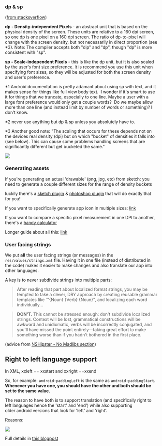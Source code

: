 ### dp & sp
([from stackoverflow](http://stackoverflow.com/a/2025541/2561578))  

**dp - Density-independent Pixels** - an abstract unit that is based on the physical density of the screen. These units are relative to a 160 dpi screen, so one dp is one pixel on a 160 dpi screen. The ratio of dp-to-pixel will change with the screen density, but not necessarily in direct proportion (see *3). Note: The compiler accepts both "dip" and "dp", though "dp" is more consistent with "sp".  

**sp - Scale-independent Pixels** - this is like the dp unit, but it is also scaled by the user's font size preference. It is recommend you use this unit when specifying font sizes, so they will be adjusted for both the screen density and user's preference.  

*1 Android documentation is pretty adamant about using sp with text, and it makes sense for things like full view body text.  I wonder if it's smart to use it for things that we truncate, especially to one line. Maybe a user with a large font preference would only get a couple words?  Do we maybe allow more than one line (and instead limit by number of words or something)? I don't know.  

*2 never use anything but dp & sp unless you absolutely have to.    

*3 Another good note: "The scaling that occurs for these depends not on the devices real density (dpi) but on which "bucket" of densities it falls into (see below). This can cause some problems handling screens that are significantly different but get bucketed the same.”

![](http://i.imgur.com/LkBSmEE.png)

### Generating assets
If you're generating an actual 'drawable' (png, jpg, etc) from sketch: you need to generate a couple different sizes for the range of density buckets  

luckily there's a [sketch plugin](https://github.com/pixi-stix/sketch-mobile-assets  ) & [photoshop plugin](http://www.cutandslice.me/) that will do exactly that for you!

If you want to specifically generate app icon in multiple sizes: [link](http://romannurik.github.io/AndroidAssetStudio/icons-launcher.html)

If you want to compare a specific pixel measurement in one DPI to another, there's a [handy calculator](http://jennift.com/dpical.html)

Longer guide about all this: [link](http://developer.android.com/training/multiscreen/screendensities.html)

### User facing strings
We put **all** the user facing strings (or messages) in the `res/values/strings.xml` file.  Having it in one file (instead of distributed in the code) makes it easier to make changes and also translate our app into other languages.

A key is to never subdivide strings into multiple parts:

> After reading that part about localized format strings, you may be tempted to take a clever, DRY approach by creating reusable grammar templates like `"{Noun} {Verb} {Noun}", and localizing each word individually...

> **DON'T.** This cannot be stressed enough: don't subdivide localized strings. Context will be lost, grammatical constructions will be awkward and unidiomatic, verbs will be incorrectly conjugated, and you'll have missed the point entirely—taking great effort to make something worse than if you hadn't bothered in the first place.

(advice from [NSHipster - No Madlibs section](http://nshipster.com/nslocalizedstring/))

## Right to left language support
In XML, xxleft == xxstart and xxright ==xxend  

So, for example: `android:paddingLeft` is the same as `android:paddingStart`.  **Whenever you have one, you should have the other and both should be set to the same value.**

The reason to have both is to support translation (and specifically right to left languages hence the 'start' and 'end') while also supporting older android versions that look for 'left' and 'right'.  

Reasons:

![](http://i.imgur.com/b0ogonl.png)

Full details in [this blogpost](http://android-developers.blogspot.com/2013/03/native-rtl-support-in-android-42.html)
